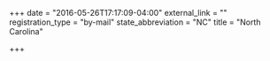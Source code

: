 +++
date = "2016-05-26T17:17:09-04:00"
external_link = ""
registration_type = "by-mail"
state_abbreviation = "NC"
title = "North Carolina"

+++

